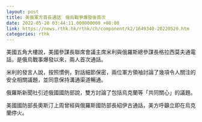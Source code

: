 ```yaml
---
layout: post
title: 美俄軍方首長通話　俄烏戰爭爆發後首次
date: 2022-05-20 03:44:11.000000000 +08:00
link: https://news.rthk.hk/rthk/ch/component/k2/1649340-20220520.htm
categories: rthk
---
```


美國五角大樓說，美國參謀長聯席會議主席米利與俄羅斯總參謀長格拉西莫夫通電話，是俄烏戰事爆發以來，兩人首次通話。

米利的發言人說，按照慣例，對話細節保密，兩位軍方領袖討論了幾項令人關注的安全相關議題，並同意保持溝通渠道暢通。

俄羅斯新聞社引述俄國國防部說，雙方討論了包括烏克蘭等「共同關心」的議題。

美國國防部長奧斯汀上周曾經與俄羅斯國防部長紹伊古通話，美方呼籲立即在烏克蘭停火。
